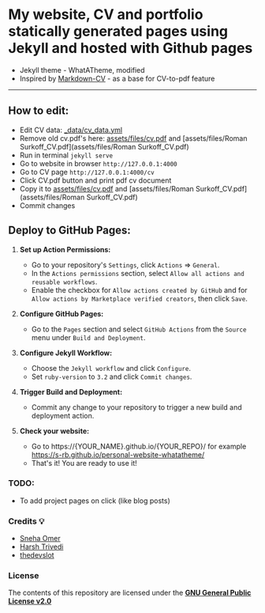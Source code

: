 # My website, CV and portfolio statically generated pages using Jekyll and hosted with Github pages
- Jekyll theme - WhatATheme, modified
- Inspired by [Markdown-CV](https://github.com/elipapa/markdown-cv) - as a base for CV-to-pdf feature

---
## How to edit:
- Edit CV data: [_data/cv_data.yml](_data/cv_data.yml)
- Remove old cv.pdf's here: [assets/files/cv.pdf](assets/files/cv.pdf) and [assets/files/Roman Surkoff_CV.pdf](assets/files/Roman Surkoff_CV.pdf)
- Run in terminal `jekyll serve`
- Go to website in browser `http://127.0.0.1:4000`
- Go to CV page `http://127.0.0.1:4000/cv`
- Click CV.pdf button and print pdf cv document
- Copy it to [assets/files/cv.pdf](assets/files/cv.pdf) and [assets/files/Roman Surkoff_CV.pdf](assets/files/Roman Surkoff_CV.pdf)
- Commit changes

## Deploy to GitHub Pages:
1. **Set up Action Permissions:**
   - Go to your repository's `Settings`, click `Actions` => `General`.
   - In the `Actions permissions` section, select `Allow all actions and reusable workflows`.
   - Enable the checkbox for `Allow actions created by GitHub` and for `Allow actions by Marketplace verified creators`, then click `Save`.

2. **Configure GitHub Pages:**
   - Go to the `Pages` section and select `GitHub Actions` from the `Source` menu under `Build and Deployment`.

3. **Configure Jekyll Workflow:**
   - Choose the `Jekyll workflow` and click `Configure`.
   - Set `ruby-version` to `3.2` and click `Commit changes`.

4. **Trigger Build and Deployment:**
   - Commit any change to your repository to trigger a new build and deployment action.

5. **Check your website:**
   - Go to https://{YOUR_NAME}.github.io/{YOUR_REPO}/ for example https://s-rb.github.io/personal-website-whatatheme/
   - That's it! You are ready to use it!

### TODO:
- To add project pages on click (like blog posts)

### Credits :bulb:
* [Sneha Omer](http://sassyecoder.github.io/)
* [Harsh Trivedi](http://harsh98trivedi.github.io/)
* [thedevslot](https://github.com/thedevslot/WhatATheme)


### License
The contents of this repository are licensed under the [**GNU General Public License v2.0**](LICENSE)
